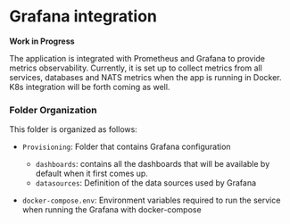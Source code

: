 # Grafana integration

**Work in Progress**

The application is integrated with Prometheus and Grafana to provide metrics observability.
Currently, it is set up to collect metrics from all services, databases and NATS metrics when the app is running in Docker.
K8s integration will be forth coming as well.

### Folder Organization

This folder is organized as follows:

- `Provisioning`: Folder that contains Grafana configuration
  
    - `dashboards`: contains all the dashboards that will be available by default when it first comes up.
    - `datasources`: Definition of the data sources used by Grafana
    
- `docker-compose.env`: Environment variables required to run the service when running the Grafana with docker-compose